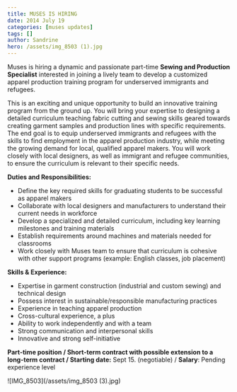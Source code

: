 ```yaml
---
title: MUSES IS HIRING
date: 2014 July 19
categories: [muses updates]
tags: []
author: Sandrine
hero: /assets/img_8503 (1).jpg
---
```

Muses is hiring a dynamic and passionate part-time **Sewing and Production Specialist** interested in joining a lively team to develop a customized apparel production training program for underserved immigrants and refugees.

This is an exciting and unique opportunity to build an innovative training program from the ground up. You will bring your expertise to designing a detailed curriculum teaching fabric cutting and sewing skills geared towards creating garment samples and production lines with specific requirements. The end goal is to equip underserved immigrants and refugees with the skills to find employment in the apparel production industry, while meeting the growing demand for local, qualified apparel makers. You will work closely with local designers, as well as immigrant and refugee communities, to ensure the curriculum is relevant to their specific needs.

**Duties and Responsibilities:**
+ Define the key required skills for graduating students to be successful as apparel makers
+ Collaborate with local designers and manufacturers to understand their current needs in workforce
+ Develop a specialized and detailed curriculum, including key learning milestones and training materials
+ Establish requirements around machines and materials needed for classrooms
+ Work closely with Muses team to ensure that curriculum is cohesive with other support programs (example: English classes, job placement)

**Skills & Experience:**
+ Expertise in garment construction (industrial and custom sewing) and technical design
+ Possess interest in sustainable/responsible manufacturing practices
+ Experience in teaching apparel production
+ Cross-cultural experience, a plus
+ Ability to work independently and with a team
+ Strong communication and interpersonal skills
+ Innovative and strong self-initiative

**Part-time position / Short-term contract with possible extension to a long-term contract / Starting date:** Sept 15. (negotiable) / **Salary**: Pending experience level

![IMG_8503](/assets/img_8503 (3).jpg)